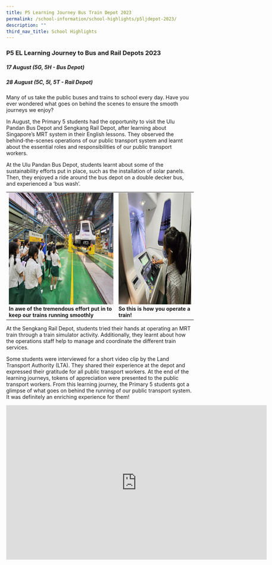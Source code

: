 ```yaml
---
title: P5 Learning Journey Bus Train Depot 2023
permalink: /school-information/school-highlights/p5ljdepot-2023/
description: ""
third_nav_title: School Highlights
---
```

### P5 EL Learning Journey to Bus and Rail Depots 2023

##### 17 August (5G, 5H - Bus Depot)
##### 28 August (5C, 5I, 5T - Rail Depot)

Many of us take the public buses and trains to school every day. Have you ever wondered what goes on behind the scenes to ensure the smooth journeys we enjoy?

In August, the Primary 5 students had the opportunity to visit the Ulu Pandan Bus Depot and Sengkang Rail Depot, after learning about Singapore’s MRT system in their English lessons. They observed the behind-the-scenes operations of our public transport system and learnt about the essential roles and responsibilities of our public transport workers. 

At the Ulu Pandan Bus Depot, students learnt about some of the sustainability efforts put in place, such as the installation of solar panels. Then, they enjoyed a ride around the bus depot on a double decker bus, and experienced a ‘bus wash’. 

<table>
<tbody><tr>
		<td><img alt="p5ljdepot01" src="/images/P5%20LJ%20Depot%202023/in%20awe%20of%20the%20tremendous%20effort%20put%20in%20to%20keep%20our%20trains%20running%20smoothly.jpg" style="width:450px;height:300px;"><b>In awe of the tremendous effort put in to keep our trains running smoothly</b></td>
		<td><img alt="p5ljdepot02" src="/images/P5%20LJ%20Depot%202023/so%20this%20is%20how%20you%20operate%20a%20train!.jpg" style="width:450px;height:300px;"><b>So this is how you operate a train!</b></td>
</tr></tbody></table>

At the Sengkang Rail Depot, students tried their hands at operating an MRT train through a train simulator activity. Additionally, they learnt about how the operations staff help to manage and coordinate the different train services. 

Some students were interviewed for a short video clip by the Land Transport Authority (LTA). They shared their experience at the depot and expressed their gratitude for all public transport workers. At the end of the learning journeys, tokens of appreciation were presented to the public transport workers.
From this learning journey, the Primary 5 students got a glimpse of what goes on behind the running of our public transport system. It was definitely an enriching experience for them! 

<center><iframe allowfullscreen="" allow="accelerometer; autoplay; clipboard-write; encrypted-media; gyroscope; picture-in-picture; web-share" frameborder="0" title="YouTube video player" src="https://www.youtube.com/embed/YVLDvo38J4M?si=hcsIj9MqU2VEJULx" height="415" width="700"></iframe></center>
